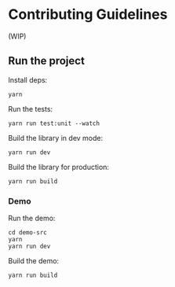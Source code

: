 # Contributing Guidelines

(WIP)

## Run the project

Install deps:

```
yarn
```

Run the tests:

```
yarn run test:unit --watch
```

Build the library in dev mode:

```
yarn run dev
```

Build the library for production:

```
yarn run build
```

### Demo

Run the demo:

```
cd demo-src
yarn
yarn run dev
```

Build the demo:

```
yarn run build
```
